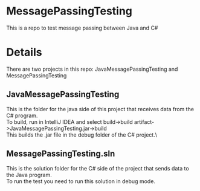 # MessagePassingTesting
This is a repo to test message passing between Java and C#

# Details
There are two projects in this repo: JavaMessagePassingTesting and MessagePassingTesting

## JavaMessagePassingTesting
This is the folder for the java side of this project that receives data from the C# program.\
To build, run in IntelliJ IDEA and select build->build artifact->JavaMessagePassingTesting.jar->build\
This builds the .jar file in the debug folder of the C# project.\

## MessagePassingTesting.sln
This is the solution folder for the C# side of the project that sends data to the Java program.\
To run the test you need to run this solution in debug mode.
